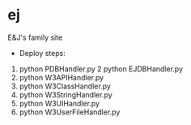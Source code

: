 # ej

E&amp;J's family site

* Deploy steps:
1. python PDBHandler.py
2  python EJDBHandler.py
3. python W3APIHandler.py
4. python W3ClassHandler.py
5. python W3StringHandler.py
6. python W3UIHandler.py
7. python W3UserFileHandler.py

